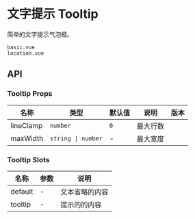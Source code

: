 # 文字提示 Tooltip
简单的文字提示气泡框。

```demo
basic.vue
location.vue
```
## API

### Tooltip Props
| 名称 | 类型 | 默认值 | 说明 | 版本 |
| --- | --- | --- | --- | --- |
| lineClamp | `number` | `0` | 最大行数 | |
| maxWidth | `string \| number` | - | 最大宽度 | |

### Tooltip Slots
| 名称 | 参数 | 说明 |
| --- | --- | --- |
| default | - | 文本省略的内容 |
| tooltip | - | 提示的的内容 |
